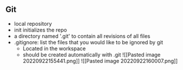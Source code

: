 ## Git
- local repository
- init initializes the repo
- a directory named '.git' to contain all revisions of all files
- .gitignore: list the files that you would like to be ignored by git
	- Located in the workspace
	- should be created automatically with .git
![[Pasted image 20220922155441.png]]
![[Pasted image 20220922160007.png]]
